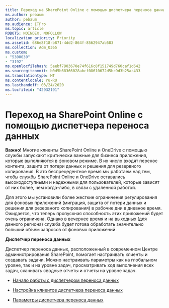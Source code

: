 ```yaml
---
title: Переход на SharePoint Online с помощью диспетчера переноса данных
ms.author: pebaum
author: pebaum
ms.audience: ITPro
ms.topic: article
ROBOTS: NOINDEX, NOFOLLOW
localization_priority: Priority
ms.assetid: 686e8f18-b871-4dd2-864f-8562947ab583
ms.collection: Adm_O365
ms.custom:
- "5300030"
- "3192"
ms.openlocfilehash: 5aebf7903670e74f616c8f151749d760caf1d642
ms.sourcegitcommit: b0d5b68366028abcf08610672d5bc9d3b25ac433
ms.translationtype: HT
ms.contentlocale: ru-RU
ms.lasthandoff: 03/24/2020
ms.locfileid: "42932191"
---
```

# <a name="migrating-to-sharepoint-online-via-migration-manager"></a>Переход на SharePoint Online с помощью диспетчера переноса данных

**Важно!** Многие клиенты SharePoint Online и OneDrive с помощью службы запускают критически важные для бизнеса приложения, которые выполняются в фоновом режиме. В их число входят перенос контента, защита от потери данных и решения для резервного копирования. В это беспрецедентное время мы работаем над тем, чтобы службы SharePoint Online и OneDrive оставались высокодоступными и надежными для пользователей, которые зависят от них более, чем когда-либо, в связи с удаленной работой.

Для этого мы установили более жесткие ограничения регулирования для фоновых приложений (миграция, защита от потери данных и решения для резервного копирования) в рабочие дни в дневное время. Ожидается, что теперь пропускная способность этих приложений будет очень ограничена. Однако в вечернее время и на выходных (для данного региона) служба будет готова обработать значительно больший объем запросов от фоновых приложений.

**Диспетчер переноса данных**

Диспетчер переноса данных, расположенный в современном Центре администрирования SharePoint, помогает настраивать клиенты и создавать задачи. Можно настраивать параметры как на глобальном уровне, так и на уровне задач, просматривать ход выполнения всех задач, скачивать сводные отчеты и отчеты на уровне задач.

- [Начало работы с диспетчером переноса данных](https://docs.microsoft.com/sharepointmigration/mm-get-started)

- [Настройка клиентов диспетчера переноса данных](https://docs.microsoft.com/sharepointmigration/mm-setup-clients)

- [Параметры диспетчера переноса данных](https://docs.microsoft.com/sharepointmigration/mm-settings)
